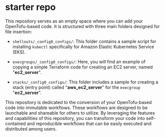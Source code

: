 # starter repo

This repository serves as an empty space where you can add your OpenTofu-based code. It is structured with three main folders designed for file insertion:

- `shellouts/_config0_configs/`: This folder contains a sample script for installing `kubectl` specifically for Amazon Elastic Kubernetes Service (EKS).

- `execgroups/_config0_configs/`: Here, you will find an example of copying a simple Terraform code for creating an EC2 server, named "__ec2_server__".

- `stacks/_config0_configs/`: This folder includes a sample for creating a stack (entry point) called "__aws_ec2_server__" for the `execgroup` "__ec2_server__".

This repository is dedicated to the conversion of your OpenTofu-based code into immutable workflows. These workflows are designed to be launchable and shareable for others to utilize. By leveraging the features and capabilities of this repository, you can transform your code into self-contained and reproducible workflows that can be easily executed and distributed among users.
